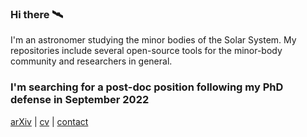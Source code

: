 ### Hi there 🛰

I'm an astronomer studying the minor bodies of the Solar System. My repositories
include several open-source tools for the minor-body community and researchers
in general.

### I'm searching for a post-doc position following my PhD defense in September 2022


[arXiv](https://arxiv.org/search/astro-ph?searchtype=author&query=Mahlke%2C+M) | [cv](https://raw.githubusercontent.com/maxmahlke/maxmahlke/main/docs/mahlke_cv.pdf) | [contact](https://www.oca.eu/en/max-mahlke)
<!--
**maxmahlke/maxmahlke** is a ✨ _special_ ✨ repository because its `README.md` (this file) appears on your GitHub profile.

Here are some ideas to get you started:

- 🔭 I’m currently working on ...
- 🌱 I’m currently learning ...
- 👯 I’m looking to collaborate on ...
- 🤔 I’m looking for help with ...
- 💬 Ask me about ...
- 📫 How to reach me: ...
- 😄 Pronouns: ...
- ⚡ Fun fact: ...
-->
